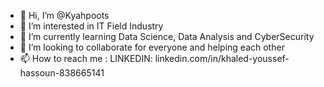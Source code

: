 - 👋 Hi, I’m @Kyahpoots
- 👀 I’m interested in IT Field Industry
- 🌱 I’m currently learning Data Science, Data Analysis and CyberSecurity
- 💞️ I’m looking to collaborate for everyone and helping each other
- 📫 How to reach me : LINKEDIN: linkedin.com/in/khaled-youssef-hassoun-838665141

<!---
Kyahpoots/Kyahpoots is a ✨ special ✨ repository because its `README.md` (this file) appears on your GitHub profile.
You can click the Preview link to take a look at your changes.
--->

